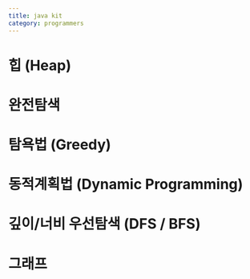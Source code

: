 ```yaml
---
title: java kit
category: programmers
---
```


# 힙 (Heap)

# 완전탐색

# 탐욕법 (Greedy)

# 동적계획법 (Dynamic Programming)

# 깊이/너비 우선탐색 (DFS / BFS)

# 그래프

